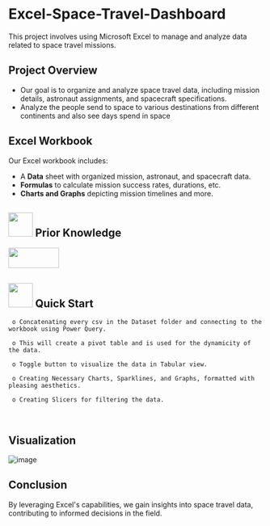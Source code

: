 # Excel-Space-Travel-Dashboard


This project involves using Microsoft Excel to manage and analyze data related to space travel missions.

## Project Overview

- Our goal is to organize and analyze space travel data, including mission details, astronaut assignments, and spacecraft specifications.
- Analyze the people send to space to various destinations from different continents and also see days spend in space


## Excel Workbook

Our Excel workbook includes:
- A **Data** sheet with organized mission, astronaut, and spacecraft data.
- **Formulas** to calculate mission success rates, durations, etc.
- **Charts and Graphs** depicting mission timelines and more.



##  <img src=https://user-images.githubusercontent.com/106439762/178803205-47a08ce7-2187-4f96-b301-a2b68690619a.gif width="48" height="48" > Prior Knowledge
<img src="https://camo.githubusercontent.com/3e0e6602bb3247264d195d16e90eabedb0ca4a87c0b77fd5e58c9d290fdaa41a/68747470733a2f2f696d672e736869656c64732e696f2f62616467652f4d532d455843454c2d253343475245454e253345" width="100" height="40">

<br>

## <img src="https://user-images.githubusercontent.com/106439762/181937125-2a4b22a3-f8a9-4226-bbd3-df972f9dbbc4.gif" width="48" height="48" > Quick Start

     o Concatenating every csv in the Dataset folder and connecting to the workbook using Power Query. 
     
     o This will create a pivot table and is used for the dynamicity of the data.
     
     o Toggle button to visualize the data in Tabular view.
     
     o Creating Necessary Charts, Sparklines, and Graphs, formatted with pleasing aesthetics. 
     
     o Creating Slicers for filtering the data.

<br>

## Visualization

![image](https://user-images.githubusercontent.com/110474637/189604873-cfa5dc4d-2482-48c0-89a5-2514135b717e.png)


## Conclusion

By leveraging Excel's capabilities, we gain insights into space travel data, contributing to informed decisions in the field.



